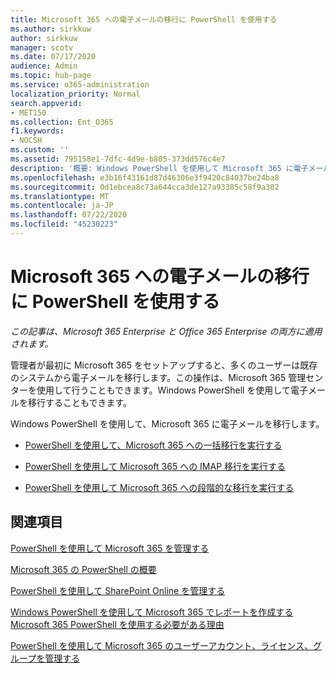 ```yaml
---
title: Microsoft 365 への電子メールの移行に PowerShell を使用する
ms.author: sirkkuw
author: sirkkuw
manager: scotv
ms.date: 07/17/2020
audience: Admin
ms.topic: hub-page
ms.service: o365-administration
localization_priority: Normal
search.appverid:
- MET150
ms.collection: Ent_O365
f1.keywords:
- NOCSH
ms.custom: ''
ms.assetid: 795158e1-7dfc-4d9e-b805-373dd576c4e7
description: '概要: Windows PowerShell を使用して Microsoft 365 に電子メールを移行する方法について説明します。'
ms.openlocfilehash: e3b16f43161d87d46306e3f9420c84037be24ba8
ms.sourcegitcommit: 0d1ebcea8c73a644cca3de127a93385c58f9a302
ms.translationtype: MT
ms.contentlocale: ja-JP
ms.lasthandoff: 07/22/2020
ms.locfileid: "45230223"
---
```

# <a name="use-powershell-for-email-migration-to-microsoft-365"></a>Microsoft 365 への電子メールの移行に PowerShell を使用する

*この記事は、Microsoft 365 Enterprise と Office 365 Enterprise の両方に適用されます。*

管理者が最初に Microsoft 365 をセットアップすると、多くのユーザーは既存のシステムから電子メールを移行します。この操作は、Microsoft 365 管理センターを使用して行うこともできます。Windows PowerShell を使用して電子メールを移行することもできます。
  
Windows PowerShell を使用して、Microsoft 365 に電子メールを移行します。 
  
- [PowerShell を使用して、Microsoft 365 への一括移行を実行する](use-powershell-to-perform-a-cutover-migration-to-office-365.md)
    
- [PowerShell を使用して Microsoft 365 への IMAP 移行を実行する](use-powershell-to-perform-an-imap-migration-to-office-365.md)
    
- [PowerShell を使用して Microsoft 365 への段階的な移行を実行する](use-powershell-to-perform-a-staged-migration-to-office-365.md)
    
## <a name="see-also"></a>関連項目

[PowerShell を使用して Microsoft 365 を管理する](manage-office-365-with-office-365-powershell.md)
  
[Microsoft 365 の PowerShell の概要](getting-started-with-office-365-powershell.md)
  
[PowerShell を使用して SharePoint Online を管理する](manage-sharepoint-online-with-office-365-powershell.md)
  
[Windows PowerShell を使用して Microsoft 365 でレポートを作成する](use-windows-powershell-to-create-reports-in-office-365.md) 
[Microsoft 365 PowerShell を使用する必要がある理由](why-you-need-to-use-office-365-powershell.md)
  
[PowerShell を使用して Microsoft 365 のユーザーアカウント、ライセンス、グループを管理する](manage-user-accounts-and-licenses-with-office-365-powershell.md)

